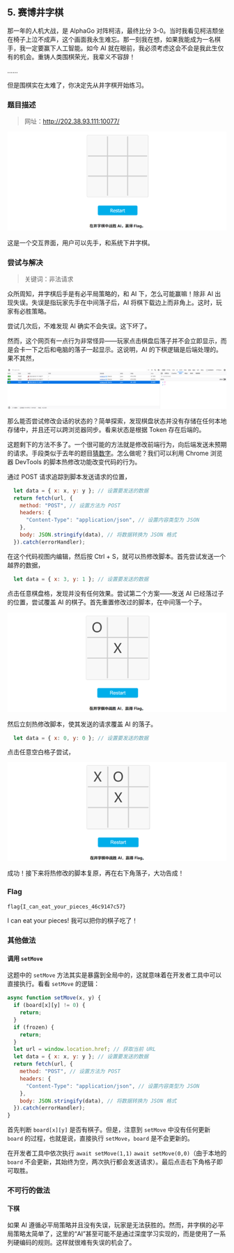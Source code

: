 ## 5. 赛博井字棋

那一年的人机大战，是 AlphaGo 对阵柯洁，最终比分 3-0。当时我看见柯洁颓坐在椅子上泣不成声，这个画面我永生难忘。那一刻我在想，如果我能成为一名棋手，我一定要赢下人工智能。如今 AI 就在眼前，我必须考虑这会不会是我此生仅有的机会。重铸人类围棋荣光，我辈义不容辞！

……

但是围棋实在太难了，你决定先从井字棋开始练习。

### 题目描述

> 网址：http://202.38.93.111:10077/

![](./assets/game.png)

这是一个交互界面，用户可以先手，和系统下井字棋。

### 尝试与解决

> 关键词：非法请求

众所周知，井字棋后手是有必平局策略的，和 AI 下，怎么可能赢嘛！除非 AI 出现失误。失误是指玩家先手在中间落子后，AI 将棋下载边上而非角上。这时，玩家有必胜策略。

尝试几次后，不难发现 AI 确实不会失误。这下坏了。

然而，这个网页有一点行为非常怪异——玩家点击棋盘后落子并不会立即显示，而是会卡一下之后和电脑的落子一起显示。这说明，AI 的下棋逻辑是后端处理的。果不其然，

![](./assets/network-monitoring.png)

那么能否尝试修改会话的状态的？简单探索，发现棋盘状态并没有存储在任何本地存储中，并且还可以跨浏览器同步。看来状态是根据 Token 存在后端的。

这题剩下的方法不多了。一个很可能的方法就是修改前端行为，向后端发送未预期的请求。手段类似于去年的题目[猜数字](https://hg2022.lug.ustc.edu.cn/#%E7%8C%9C%E6%95%B0%E5%AD%97)。怎么做呢？我们可以利用 Chrome 浏览器 DevTools 的脚本热修改功能改变代码的行为。

通过 POST 请求追踪到脚本发送请求的位置，

```js
  let data = { x: x, y: y }; // 设置要发送的数据
  return fetch(url, {
    method: "POST", // 设置方法为 POST
    headers: {
      "Content-Type": "application/json", // 设置内容类型为 JSON
    },
    body: JSON.stringify(data), // 将数据转换为 JSON 格式
  }).catch(errorHandler);
```

在这个代码视图内编辑，然后按 Ctrl + S，就可以热修改脚本。首先尝试发送一个越界的数据，

```js
  let data = { x: 3, y: 1 }; // 设置要发送的数据
```

点击任意棋盘格，发现并没有任何效果。尝试第二个方案——发送 AI 已经落过子的位置，尝试覆盖 AI 的棋子。首先重置修改过的脚本，在中间落一个子。

![](./assets/game-right.png)

然后立刻热修改脚本，使其发送的请求覆盖 AI 的落子。

```js
  let data = { x: 0, y: 0 }; // 设置要发送的数据
```

点击任意空白格子尝试，

![](assets/game-hacked.png)

成功！接下来将热修改的脚本复原，再在右下角落子，大功告成！

### Flag

```plain
flag{I_can_eat_your_pieces_46c9147c57}
```

I can eat your pieces! 我可以把你的棋子吃了！

### 其他做法

#### 调用 `setMove`

这题中的 `setMove` 方法其实是暴露到全局中的，这就意味着在开发者工具中可以直接执行。看看 `setMove` 的逻辑：

```js
async function setMove(x, y) {
  if (board[x][y] != 0) {
    return;
  }
  if (frozen) {
    return;
  }
  let url = window.location.href; // 获取当前 URL
  let data = { x: x, y: y }; // 设置要发送的数据
  return fetch(url, {
    method: "POST", // 设置方法为 POST
    headers: {
      "Content-Type": "application/json", // 设置内容类型为 JSON
    },
    body: JSON.stringify(data), // 将数据转换为 JSON 格式
  }).catch(errorHandler);
}
```

首先判断 `board[x][y]` 是否有棋子。但是，注意到 `setMove` 中没有任何更新 `board` 的过程，也就是说，直接执行 `setMove`，`board` 是不会更新的。

在开发者工具中依次执行 `await setMove(1,1)` `await setMove(0,0)`（由于本地的 `board` 不会更新，其始终为空，两次执行都会发送请求）。最后点击右下角格子即可取胜。

### 不可行的做法

#### 下棋

如果 AI 遵循必平局策略并且没有失误，玩家是无法获胜的。然而，井字棋的必平局策略太简单了，这里的“AI”甚至可能不是通过深度学习实现的，而是使用了一系列硬编码的规则。这样就很难有失误的机会了。
